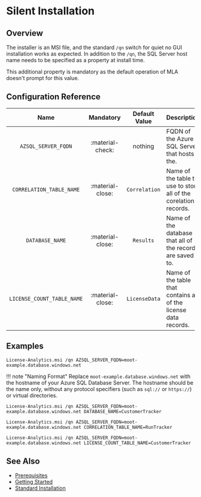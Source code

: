 # Silent Installation

## Overview

The installer is an MSI file, and the standard `/qn` switch for quiet no GUI installation works as expected.
In addition to the `/qn`, the SQL Server host name needs to be specified as a property at install time.

This additional property is mandatory as the default operation of MLA doesn't prompt for this value.

## Configuration Reference

|            Name            |     Mandatory    | Default Value |                           Description                            |
| :------------------------: | :--------------: | :-----------: | :--------------------------------------------------------------- |
|     `AZSQL_SERVER_FQDN`    | :material-check: |    nothing    |  FQDN of the Azure SQL Server that hosts the.                    |
|  `CORRELATION_TABLE_NAME`  | :material-close: | `Correlation` | Name of the table to use to store all of the corelation records. |
|      `DATABASE_NAME`       | :material-close: |   `Results`   | Name of the database that all of the records are saved to.       |
| `LICENSE_COUNT_TABLE_NAME` | :material-close: | `LicenseData` | Name of the table that contains all of the license data records. |

## Examples

```CMD title="Deploy MLA Silently"
License-Analytics.msi /qn AZSQL_SERVER_FQDN=moot-example.database.windows.net
```

!!! note "Naming Format"
    Replace `moot-example.database.windows.net` with the hostname of your Azure SQL Database Server. The hostname should be the name only, without any protocol specifiers (such as `sql://` or `https://`) or virtual directories.

```CMD title="Deploy with custom DB name"
License-Analytics.msi /qn AZSQL_SERVER_FQDN=moot-example.database.windows.net DATABASE_NAME=CustomerTracker
```

```CMD title="Custom Correlation Table Name"
License-Analytics.msi /qn AZSQL_SERVER_FQDN=moot-example.database.windows.net CORRELATION_TABLE_NAME=RunTracker
```

```CMD title="Custom License Data Table Name"
License-Analytics.msi /qn AZSQL_SERVER_FQDN=moot-example.database.windows.net LICENSE_COUNT_TABLE_NAME=CustomerTracker
```

## See Also

- [Prerequisites](0-Prerequisites.md)
- [Getting Started](../Getting-Started.md)
- [Standard Installation](Standard-Install.md)
